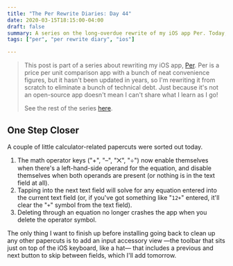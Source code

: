 ```yaml
---
title: "The Per Rewrite Diaries: Day 44"
date: 2020-03-15T18:15:00-04:00
draft: false
summary: A series on the long-overdue rewrite of my iOS app Per. Today, I wrap up the calculator feature.
tags: ["per", "per rewrite diary", "ios"]

---
```


> This post is part of a series about rewriting my iOS app, [Per](https://droppedbits.com/apps/per). Per is a price per unit comparison app with a bunch of neat convenience figures, but it hasn't been updated in years, so I'm rewriting it from scratch to eliminate a bunch of technical debt. Just because it's not an open-source app doesn't mean I can't share what I learn as I go!
> 
> See the rest of the series [here](/tags/per-rewrite-diary/).

## One Step Closer

A couple of little calculator-related papercuts were sorted out today.

1. The math operator keys ("+", "–", "⨉", "÷") now enable themselves when there's a left-hand-side operand for the equation, and disable themselves when both operands are present (or nothing is in the text field at all).
2. Tapping into the next text field will solve for any equation entered into the current text field (or, if you've got something like "`12+`" entered, it'll clear the "`+`" symbol from the text field).
3. Deleting through an equation no longer crashes the app when you delete the operator symbol.

The only thing I want to finish up before installing going back to clean up any other papercuts is to add an input accessory view —the toolbar that sits just on top of the iOS keyboard, like a hat— that includes a previous and next button to skip between fields, which I'll add tomorrow.